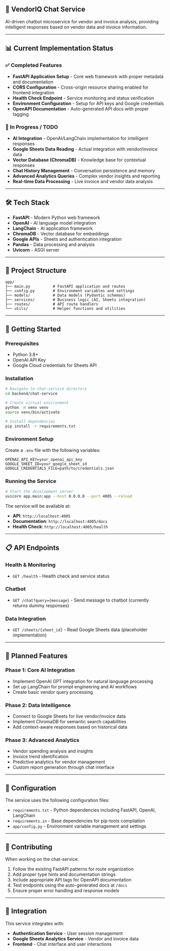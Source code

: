 ## 🤖 VendorIQ Chat Service

AI-driven chatbot microservice for vendor and invoice analysis, providing intelligent responses based on vendor data and invoice information.

---

## 📊 Current Implementation Status

### ✅ Completed Features
- **FastAPI Application Setup** - Core web framework with proper metadata and documentation
- **CORS Configuration** - Cross-origin resource sharing enabled for frontend integration
- **Health Check Endpoint** - Service monitoring and status verification
- **Environment Configuration** - Setup for API keys and Google credentials
- **OpenAPI Documentation** - Auto-generated API docs with proper tagging

### 🚧 In Progress / TODO
- **AI Integration** - OpenAI/LangChain implementation for intelligent responses
- **Google Sheets Data Reading** - Actual integration with vendor/invoice data
- **Vector Database (ChromaDB)** - Knowledge base for contextual responses
- **Chat History Management** - Conversation persistence and memory
- **Advanced Analytics Queries** - Complex vendor insights and reporting
- **Real-time Data Processing** - Live invoice and vendor data analysis

---

## 🛠 Tech Stack
- **FastAPI** - Modern Python web framework
- **OpenAI** - AI language model integration
- **LangChain** - AI application framework
- **ChromaDB** - Vector database for embeddings
- **Google APIs** - Sheets and authentication integration
- **Pandas** - Data processing and analysis
- **Uvicorn** - ASGI server

---

## 📁 Project Structure
```
app/
├── main.py          # FastAPI application and routes
├── config.py        # Environment variables and settings
├── models/          # Data models (Pydantic schemas)
├── services/        # Business logic (AI, Sheets integration)
├── routes/          # API route handlers
└── utils/           # Helper functions and utilities
```

---

## 🚀 Getting Started

### Prerequisites
- Python 3.8+
- OpenAI API Key
- Google Cloud credentials for Sheets API

### Installation
```bash
# Navigate to chat-service directory
cd backend/chat-service

# Create virtual environment
python -m venv venv
source venv/bin/activate  

# Install dependencies
pip install -r requirements.txt
```

### Environment Setup
Create a `.env` file with the following variables:
```env
OPENAI_API_KEY=your_openai_api_key
GOOGLE_SHEET_ID=your_google_sheet_id
GOOGLE_CREDENTIALS_FILE=path/to/credentials.json
```

### Running the Service
```bash
# Start the development server
uvicorn app.main:app --host 0.0.0.0 --port 4005 --reload
```

The service will be available at:
- **API**: `http://localhost:4005`
- **Documentation**: `http://localhost:4005/docs`
- **Health Check**: `http://localhost:4005/health`

---

## 📋 API Endpoints

### Health & Monitoring
- `GET /health` - Health check and service status

### Chatbot
- `GET /chat?query={message}` - Send message to chatbot (currently returns dummy responses)

### Data Integration
- `GET /sheets/{sheet_id}` - Read Google Sheets data (placeholder implementation)

---

## 🎯 Planned Features

### Phase 1: Core AI Integration
- Implement OpenAI GPT integration for natural language processing
- Set up LangChain for prompt engineering and AI workflows
- Create basic vendor query processing

### Phase 2: Data Intelligence
- Connect to Google Sheets for live vendor/invoice data
- Implement ChromaDB for semantic search capabilities
- Add context-aware responses based on historical data

### Phase 3: Advanced Analytics
- Vendor spending analysis and insights
- Invoice trend identification
- Predictive analytics for vendor management
- Custom report generation through chat interface

---

## 🔧 Configuration

The service uses the following configuration files:
- `requirements.txt` - Python dependencies including FastAPI, OpenAI, LangChain
- `requirements.in` - Base dependencies for pip-tools compilation
- `app/config.py` - Environment variable management and settings

---


## 🤝 Contributing

When working on the chat-service:
1. Follow the existing FastAPI patterns for route organization
2. Add proper type hints and documentation strings
3. Include appropriate API tags for OpenAPI documentation
4. Test endpoints using the auto-generated docs at `/docs`
5. Ensure proper error handling and response models

---

## 🔗 Integration

This service integrates with:
- **Authentication Service** - User session management
- **Google Sheets Analytics Service** - Vendor and invoice data
- **Frontend** - Chat interface and user interactions